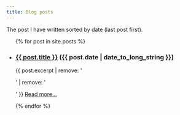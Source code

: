 ```yaml
---
title: Blog posts
---
```


The post I have written sorted by date (last post first).

<ul class="no-styling">
  {% for post in site.posts %}
    <li>
      <h3><a href="{{ post.url }}">{{ post.title }}</a> ({{ post.date | date_to_long_string }})</h3>
      <p>{{ post.excerpt | remove: '<p>' | remove: '</p>' }} <a href="{{ post.url }}">Read more...</a></p>
    </li>
  {% endfor %}
</ul>

